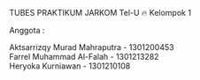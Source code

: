TUBES PRAKTIKUM JARKOM Tel-U 🔥
Kelompok 1

Anggota :

Aktsarrizqy Murad Mahraputra - 1301200453  
Farrel Muhammad Al-Falah - 1301213282  
Heryoka Kurniawan - 1301210108  
